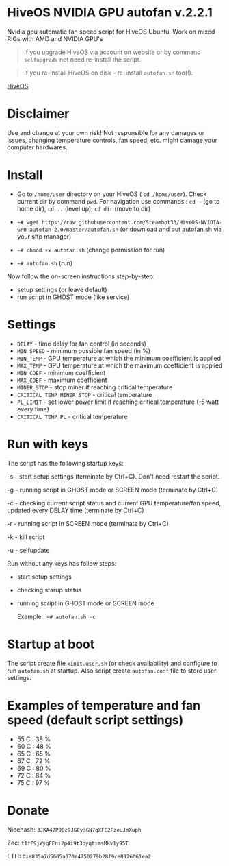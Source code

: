 # HiveOS NVIDIA GPU autofan v.2.2.1
Nvidia gpu automatic fan speed script for HiveOS Ubuntu. Work on mixed RIGs with AMD and NVIDIA GPU's

>If you upgrade HiveOS via account on website or by command ```selfupgrade``` not need re-install the script.

>If you re-install HiveOS on disk - re-install ```autofan.sh``` too(!).

[HiveОS](https://goo.gl/qXNH54)

# Disclaimer
Use and change at your own risk! Not responsible for any damages or issues, changing temperature controls, fan speed, etc. might damage your computer hardwares.

# Install
- Go to ```/home/user``` directory on your HiveOS ( ```cd /home/user```). Check current dir by command ```pwd```.
For navigation use commands : ```cd ~``` (go to home dir),  ```cd ..``` (level up), ```cd dir``` (move to dir)
- ```~# wget https://raw.githubusercontent.com/Steambot33/HiveOS-NVIDIA-GPU-autofan-2.0/master/autofan.sh```
(or download and put autofan.sh via your sftp manager)

- ```~# chmod +x autofan.sh``` (change permission for run)

- ```~# autofan.sh``` (run)


Now follow the on-screen instructions step-by-step:
- setup settings (or leave default)
- run script in GHOST mode (like service)

# Settings
 - ```DELAY``` - time delay for fan control (in seconds)
 - ```MIN_SPEED``` - minimum possible fan speed (in %)
 - ```MIN_TEMP``` - GPU temperature at which the minimum coefficient is applied
 - ```MAX_TEMP``` - GPU temperature at which the maximum coefficient is applied
 - ```MIN_COEF``` - minimum coefficient
 - ```MAX_COEF``` - maximum coefficient
 - ```MINER_STOP``` - stop miner if reaching critical temperature
 - ```CRITICAL_TEMP_MINER_STOP``` - critical temperature
 - ```PL_LIMIT``` - set lower power limit if reaching critical temperature (-5 watt every time)
 - ```CRITICAL_TEMP_PL``` - critical temperature


# Run with keys
The script has the following startup keys:

-s 		- start setup settings (terminate by Ctrl+C). Don't need restart the script.

-g 		- running script in GHOST mode or SCREEN mode (terminate by Ctrl+C)

-c 		- checking current script status and current GPU temperature/fan speed, updated every DELAY time (terminate by Ctrl+C)

-r 		- running script in SCREEN mode (terminate by Ctrl+C)

-k 		- kill script

-u		- selfupdate

  Run without any keys has follow steps: 
  - start setup settings
  - checking starup status
  - running script in GHOST mode or SCREEN mode
	
	Example : ```~# autofan.sh -c```
	
# Startup at boot
The script create file ```xinit.user.sh``` (or check availability) and configure to run ```autofan.sh``` at startup.
Also script create ```autofan.conf``` file to store user settings.

# Examples of temperature and fan speed (default script settings)
- 55 C : 38 %
- 60 C : 48 %
- 65 C : 65 %
- 67 C : 72 %
- 69 C : 80 %
- 72 C : 84 %
- 75 C : 97 %

# Donate

Nicehash: ```3JKA47P98c9JGCy3GN7qXFC2FzeuJmXuph```

Zec: ```t1fP9jWyqFEni2p4i9t3byqtimsMKv1y95T```

ETH: ```0xe835a7d5605a370e4750279b28f9ce0926061ea2```

	
